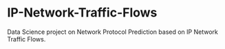 # IP-Network-Traffic-Flows
Data Science project on Network Protocol Prediction based on IP Network Traffic Flows.
